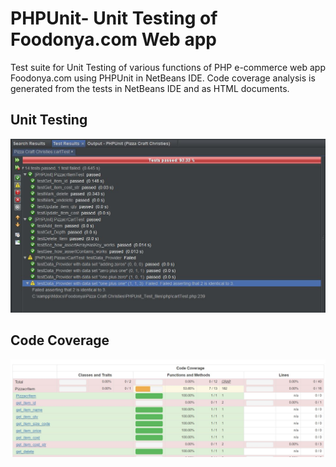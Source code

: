 # PHPUnit- Unit Testing of Foodonya.com Web app
Test suite for Unit Testing of various functions of PHP e-commerce web app Foodonya.com using PHPUnit in NetBeans IDE. Code coverage analysis is generated from the tests in NetBeans IDE and as HTML documents.

## Unit Testing
![alt text](https://github.com/armorasha/Unit-Testing-and-Code-Coverage/blob/master/images/test%20outputs.JPG)

## Code Coverage
![alt text](https://github.com/armorasha/Unit-Testing-and-Code-Coverage/blob/master/images/code-coverage%20sample.JPG)
